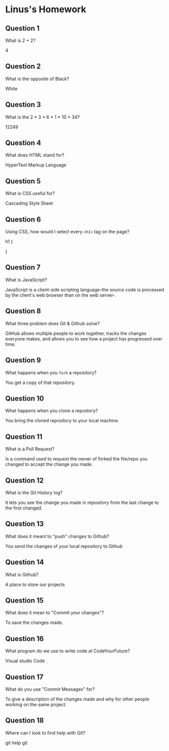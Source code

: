 # Linus's Homework

## Question 1

What is 2 + 2?

4

## Question 2

What is the opposite of Black?

White

## Question 3

What is the  2 * 3 * 6 * 1 * 10 * 34?

12249

## Question 4 

What does HTML stand for?

HyperText Markup Language

## Question 5

What is CSS useful for?

Cascading Style Sheet

## Question 6

Using CSS, how would I select every `<h1>` tag on the page?

h1 {

}


## Question 7

What is JavaScript?

JavaScript is a client-side scripting language-the source code is processed by the client's web browser than on the web server-.

## Question 8

What three problem does Git & Github solve?

GitHub allows multiple people to work together, tracks the changes everyone makes, and allows you to see how a project has progressed over time.

## Question 9

What happens when you `fork` a repository?

You get a copy of that repository.

## Question 10 

What happens when you clone a repostory?

You bring the cloned repository to your local machine.

## Question 11

What is a Pull Request?

Is a command used to request the owner of forked the file/repo you changed to accept the change you made.

## Question 12

What is the Git History log?

It lets you see the change you made in repository from the last change to the first changed.


## Question 13

What does it meant to "push" changes to Github?

You send the changes of your local repository to Github

## Question 14

What is Github?

A place to store our projects


## Question 15

What does it mean to "Commit your changes"?

To save the changes made.

## Question 16

What program do we use to write code at CodeYourFuture?

Visual studio Code

## Question 17

What do you use "Commit Messages" for?

To give a description of the changes made and why for other people working on the same project.


## Question 18

Where can I look to find help with Git?

git help git
